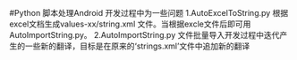 #Python 脚本处理Android 开发过程中为一些问题
        1.AutoExcelToString.py 根据excel文档生成values-xx/string.xml 文件。当根据excle文件后即可用 AutoImportString.py。
        2.AutoImportString.py 文件批量导入开发过程中迭代产生的一些新的翻译，目标是在原来的‘strings.xml’文件中追加新的翻译  
